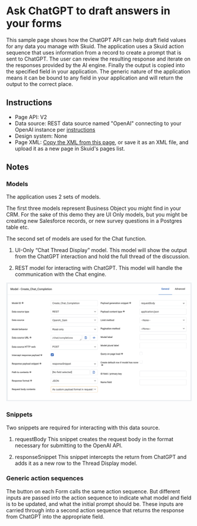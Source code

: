 # Ask ChatGPT to draft answers in your forms
 
This sample page shows how the ChatGPT API can help draft field values for any data you manage with Skuid. The application uses a Skuid action sequence that uses information from a record to create a prompt that is sent to ChatGPT.  The user can review the resulting response and iterate on the responses provided by the AI engine. Finally the output  is copied into the specified field in your application.  The generic nature of the application means it can be bound to any field in your application and will return the output to the correct place. 

## Instructions
- Page API:  V2
- Data source: REST data source named "OpenAI" connecting to your OpenAI instance per [instructions](../)
- Design system: None 
- Page XML:  [Copy the XML from this page](UpdateAnyField_w_ChatGPT.xml?raw=true), or save it as an XML file, and upload it as a new page in Skuid's pages list.

## Notes

### Models

The application uses 2 sets of models. 

The first three models represent Business Object you might find in your CRM.  For the sake of this demo they are UI Only models,  but you might be creating new Salesforce records, or new survey questions in a Postgres table etc.  

The second set of models are used for the Chat function. 

1.  UI-Only “Chat Thread Display” model. 
This model will show the output from the ChatGPT interaction and hold the full thread of the discussion. 

2. REST model for interacting with ChatGPT. 
This model will handle the communication with the Chat engine. 

<img src="Chat_Completion_Model.png" width="500"></img>


### Snippets
Two snippets are required for interacting with this data source. 

1. requestBody
This snippet creates the request body in the format necessary for submitting to the OpenAI API. 

2.  responseSnippet
This snippet intercepts the return from ChatGPT and adds it as a new row to the Thread Display model. 


### Generic action sequences

The button on each Form calls the same action sequence.  But different inputs are passed into the action sequence to indicate what model and field is to be updated,  and what the initial prompt should be.   These inputs are carried through into a second action sequence that returns the response from ChatGPT into the appropriate field. 

